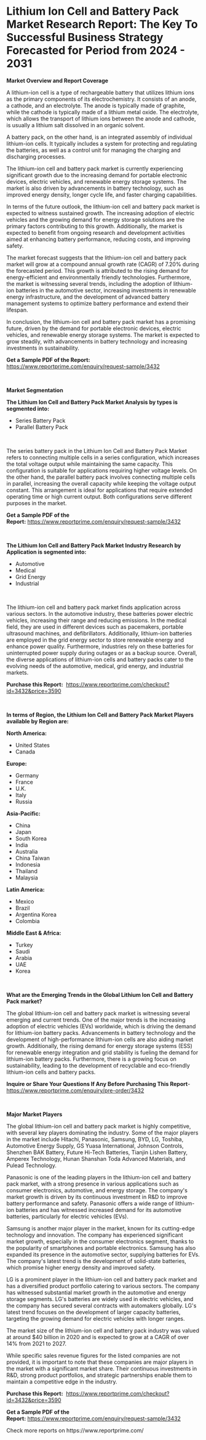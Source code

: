 <p><h1>Lithium Ion Cell and Battery Pack Market Research Report: The Key To Successful Business Strategy Forecasted for Period from 2024 - 2031</h1></p><p><strong>Market Overview and Report Coverage</strong></p>
<p><p>A lithium-ion cell is a type of rechargeable battery that utilizes lithium ions as the primary components of its electrochemistry. It consists of an anode, a cathode, and an electrolyte. The anode is typically made of graphite, while the cathode is typically made of a lithium metal oxide. The electrolyte, which allows the transport of lithium ions between the anode and cathode, is usually a lithium salt dissolved in an organic solvent.</p><p>A battery pack, on the other hand, is an integrated assembly of individual lithium-ion cells. It typically includes a system for protecting and regulating the batteries, as well as a control unit for managing the charging and discharging processes.</p><p>The lithium-ion cell and battery pack market is currently experiencing significant growth due to the increasing demand for portable electronic devices, electric vehicles, and renewable energy storage systems. The market is also driven by advancements in battery technology, such as improved energy density, longer cycle life, and faster charging capabilities.</p><p>In terms of the future outlook, the lithium-ion cell and battery pack market is expected to witness sustained growth. The increasing adoption of electric vehicles and the growing demand for energy storage solutions are the primary factors contributing to this growth. Additionally, the market is expected to benefit from ongoing research and development activities aimed at enhancing battery performance, reducing costs, and improving safety.</p><p>The market forecast suggests that the lithium-ion cell and battery pack market will grow at a compound annual growth rate (CAGR) of 7.20% during the forecasted period. This growth is attributed to the rising demand for energy-efficient and environmentally friendly technologies. Furthermore, the market is witnessing several trends, including the adoption of lithium-ion batteries in the automotive sector, increasing investments in renewable energy infrastructure, and the development of advanced battery management systems to optimize battery performance and extend their lifespan.</p><p>In conclusion, the lithium-ion cell and battery pack market has a promising future, driven by the demand for portable electronic devices, electric vehicles, and renewable energy storage systems. The market is expected to grow steadily, with advancements in battery technology and increasing investments in sustainability.</p></p>
<p><strong>Get a Sample PDF of the Report:</strong> <a href="https://www.reportprime.com/enquiry/request-sample/3432">https://www.reportprime.com/enquiry/request-sample/3432</a></p>
<p>&nbsp;</p>
<p><strong>Market Segmentation</strong></p>
<p><strong>The Lithium Ion Cell and Battery Pack Market Analysis by types is segmented into:</strong></p>
<p><ul><li>Series Battery Pack</li><li>Parallel Battery Pack</li></ul></p>
<p>&nbsp;</p>
<p><p>The series battery pack in the Lithium Ion Cell and Battery Pack Market refers to connecting multiple cells in a series configuration, which increases the total voltage output while maintaining the same capacity. This configuration is suitable for applications requiring higher voltage levels. On the other hand, the parallel battery pack involves connecting multiple cells in parallel, increasing the overall capacity while keeping the voltage output constant. This arrangement is ideal for applications that require extended operating time or high current output. Both configurations serve different purposes in the market.</p></p>
<p><strong>Get a Sample PDF of the Report:</strong>&nbsp;<a href="https://www.reportprime.com/enquiry/request-sample/3432">https://www.reportprime.com/enquiry/request-sample/3432</a></p>
<p>&nbsp;</p>
<p><strong>The Lithium Ion Cell and Battery Pack Market Industry Research by Application is segmented into:</strong></p>
<p><ul><li>Automotive</li><li>Medical</li><li>Grid Energy</li><li>Industrial</li></ul></p>
<p>&nbsp;</p>
<p><p>The lithium-ion cell and battery pack market finds application across various sectors. In the automotive industry, these batteries power electric vehicles, increasing their range and reducing emissions. In the medical field, they are used in different devices such as pacemakers, portable ultrasound machines, and defibrillators. Additionally, lithium-ion batteries are employed in the grid energy sector to store renewable energy and enhance power quality. Furthermore, industries rely on these batteries for uninterrupted power supply during outages or as a backup source. Overall, the diverse applications of lithium-ion cells and battery packs cater to the evolving needs of the automotive, medical, grid energy, and industrial markets.</p></p>
<p><strong>Purchase this Report:</strong>&nbsp; <a href="https://www.reportprime.com/checkout?id=3432&price=3590">https://www.reportprime.com/checkout?id=3432&price=3590</a></p>
<p>&nbsp;</p>
<p><strong>In terms of Region, the Lithium Ion Cell and Battery Pack Market Players available by Region are:</strong></p>
<p>
    <p> <strong> North America: </strong>
        <ul>
            <li>United States</li>
            <li>Canada</li>
        </ul>
        </p> 
    <p> <strong> Europe: </strong>
        <ul>
            <li>Germany</li>
            <li>France</li>
            <li>U.K.</li>
            <li>Italy</li>
            <li>Russia</li>
        </ul>
        </p> 
    <p> <strong> Asia-Pacific: </strong>
        <ul>
            <li>China</li>
            <li>Japan</li>
            <li>South Korea</li>
            <li>India</li>
            <li>Australia</li>
            <li>China Taiwan</li>
            <li>Indonesia</li>
            <li>Thailand</li>
            <li>Malaysia</li>
        </ul>
        </p> 
    <p> <strong> Latin America: </strong>
        <ul>
            <li>Mexico</li>
            <li>Brazil</li>
            <li>Argentina Korea</li>
            <li>Colombia</li>
        </ul>
        </p> 
    <p> <strong> Middle East & Africa: </strong>
        <ul>
            <li>Turkey</li>
            <li>Saudi</li>
            <li>Arabia</li>
            <li>UAE</li>
            <li>Korea</li>
        </ul>
    </p>
    </p>
<p>&nbsp;</p>
<p><strong>What are the Emerging Trends in the Global Lithium Ion Cell and Battery Pack market?</strong></p>
<p><p>The global lithium-ion cell and battery pack market is witnessing several emerging and current trends. One of the major trends is the increasing adoption of electric vehicles (EVs) worldwide, which is driving the demand for lithium-ion battery packs. Advancements in battery technology and the development of high-performance lithium-ion cells are also aiding market growth. Additionally, the rising demand for energy storage systems (ESS) for renewable energy integration and grid stability is fueling the demand for lithium-ion battery packs. Furthermore, there is a growing focus on sustainability, leading to the development of recyclable and eco-friendly lithium-ion cells and battery packs.</p></p>
<p><strong>Inquire or Share Your Questions If Any Before Purchasing This Report</strong>- <a href="https://www.reportprime.com/enquiry/pre-order/3432">https://www.reportprime.com/enquiry/pre-order/3432</a></p>
<p>&nbsp;</p>
<p><strong>Major Market Players</strong></p>
<p><p>The global lithium-ion cell and battery pack market is highly competitive, with several key players dominating the industry. Some of the major players in the market include Hitachi, Panasonic, Samsung, BYD, LG, Toshiba, Automotive Energy Supply, GS Yuasa International, Johnson Controls, Shenzhen BAK Battery, Future Hi-Tech Batteries, Tianjin Lishen Battery, Amperex Technology, Hunan Shanshan Toda Advanced Materials, and Pulead Technology.</p><p>Panasonic is one of the leading players in the lithium-ion cell and battery pack market, with a strong presence in various applications such as consumer electronics, automotive, and energy storage. The company's market growth is driven by its continuous investment in R&D to improve battery performance and safety. Panasonic offers a wide range of lithium-ion batteries and has witnessed increased demand for its automotive batteries, particularly for electric vehicles (EVs).</p><p>Samsung is another major player in the market, known for its cutting-edge technology and innovation. The company has experienced significant market growth, especially in the consumer electronics segment, thanks to the popularity of smartphones and portable electronics. Samsung has also expanded its presence in the automotive sector, supplying batteries for EVs. The company's latest trend is the development of solid-state batteries, which promise higher energy density and improved safety.</p><p>LG is a prominent player in the lithium-ion cell and battery pack market and has a diversified product portfolio catering to various sectors. The company has witnessed substantial market growth in the automotive and energy storage segments. LG's batteries are widely used in electric vehicles, and the company has secured several contracts with automakers globally. LG's latest trend focuses on the development of larger capacity batteries, targeting the growing demand for electric vehicles with longer ranges.</p><p>The market size of the lithium-ion cell and battery pack industry was valued at around $40 billion in 2020 and is expected to grow at a CAGR of over 14% from 2021 to 2027. </p><p>While specific sales revenue figures for the listed companies are not provided, it is important to note that these companies are major players in the market with a significant market share. Their continuous investments in R&D, strong product portfolios, and strategic partnerships enable them to maintain a competitive edge in the industry.</p></p>
<p><strong>Purchase this Report:</strong>&nbsp;&nbsp;<a href="https://www.reportprime.com/checkout?id=3432&price=3590">https://www.reportprime.com/checkout?id=3432&price=3590</a></p>
<p></p>
<p><strong>Get a Sample PDF of the Report:</strong>&nbsp;<a href="https://www.reportprime.com/enquiry/request-sample/3432">https://www.reportprime.com/enquiry/request-sample/3432</a></p>
<p>Check more reports on https://www.reportprime.com/</p>